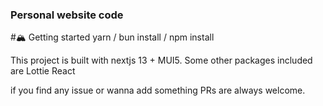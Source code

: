 ### Personal website code

#🏔️ Getting started
yarn / bun install / npm install

This project is built with nextjs 13 + MUI5.
Some other packages included are
Lottie React

if you find any issue or wanna add something PRs are always welcome.
